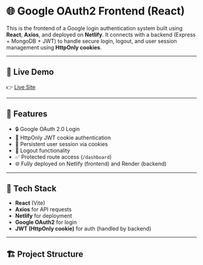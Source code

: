 # 🌐 Google OAuth2 Frontend (React)

This is the frontend of a Google login authentication system built using **React**, **Axios**, and deployed on **Netlify**. It connects with a backend (Express + MongoDB + JWT) to handle secure login, logout, and user session management using **HttpOnly cookies**.

---

## 🚀 Live Demo

👉 [Live Site](https://google-login-frontend.netlify.app)

---

## 📸 Features

- 🔒 Google OAuth 2.0 Login
- 🍪 HttpOnly JWT cookie authentication
- 🔁 Persistent user session via cookies
- 🚪 Logout functionality
- ✅ Protected route access (`/dashboard`)
- 🌐 Fully deployed on Netlify (frontend) and Render (backend)

---

## 🔧 Tech Stack

- **React** (Vite)
- **Axios** for API requests
- **Netlify** for deployment
- **Google OAuth2** for login
- **JWT (HttpOnly cookie)** for auth (handled by backend)

---

## 🏗️ Project Structure

